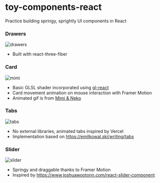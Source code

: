 # toy-components-react

Practice building springy, sprightly UI components in React 

### Drawers
![drawers](https://github.com/merryvj/toy-components-react/assets/41601131/b9f2c30a-920d-418d-8f4c-bd09a8dd7cd7)
- Built with react-three-fiber

### Card
![mimi](https://github.com/merryvj/toy-components-react/assets/41601131/bb5af3f8-7c91-43a5-b305-267f9fd69a7d)
- Basic GLSL shader incorporated using [gl-react](https://github.com/gre/gl-react)
- Card movement animation on mouse interaction with Framer Motion
- Animated gif is from [Mimi & Neko](https://www.instagram.com/hipmimi_m/?hl=en)


### Tabs
![tabs](https://github.com/merryvj/toy-components-react/assets/41601131/d14b0444-10f2-4cb7-b0a0-470f5a927412)
-  No external libraries, animated tabs inspired by Vercel
-  Implementation based on https://emilkowal.ski/writing/tabs

### Slider
![slider](https://github.com/merryvj/toy-components-react/assets/41601131/e4292845-0c09-4229-929b-202b93a0e18f)
- Springy and draggable thanks to Framer Motion
- Inspired by https://www.joshuawootonn.com/react-slider-component

